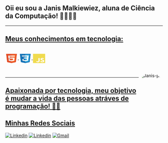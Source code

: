 ## Oii eu sou a Janis Malkiewiez, aluna de Ciência da Computação! 🙋🏻‍♀️✨
***
<div align="center">
  <a href="https://github.com/janismalkiewiez">
</div>

## Meus conhecimentos em tecnologia:

<div style="display: inline_block"><br>
  
  <img align="center" alt="Janis-HTML" height="30" width="40" src="https://raw.githubusercontent.com/devicons/devicon/master/icons/html5/html5-original.svg">
  <img align="center" alt="Janis-CSS" height="30" width="40" src="https://raw.githubusercontent.com/devicons/devicon/master/icons/css3/css3-original.svg">
  <img align="center" alt="Janis-Js" height="30" width="40" src="https://raw.githubusercontent.com/devicons/devicon/master/icons/javascript/javascript-plain.svg">
  
  <br/><img align="right" alt="Janis-pic" height="130" style="border-radius:50px;"  src="https://i.pinimg.com/originals/bb/21/82/bb2182183b814a9ac4edc3aabb79cc3d.png?width=646&height=646 ">
</div>
  
 ***
## Apaixonada por tecnologia, meu objetivo é mudar a vida das pessoas atráves de programação! 🥰💓 
  
## Minhas Redes Sociais
[![Linkedin](https://img.shields.io/badge/LinkedIn-0077B5?style=for-the-badge&logo=linkedin&logoColor=white)](https://www.linkedin.com/in/janis-malkiewiez-0a6666311/)
[![Linkedin](https://img.shields.io/badge/Facebook-1877F2?style=for-the-badge&logo=facebook&logoColor=white)](https://www.facebook.com/janiscristina.malkiewiez/)
[![Gmail](https://img.shields.io/badge/Gmail-D14836?style=for-the-badge&logo=gmail&logoColor=white)](janismalkiewiez15@hotmail.com)
